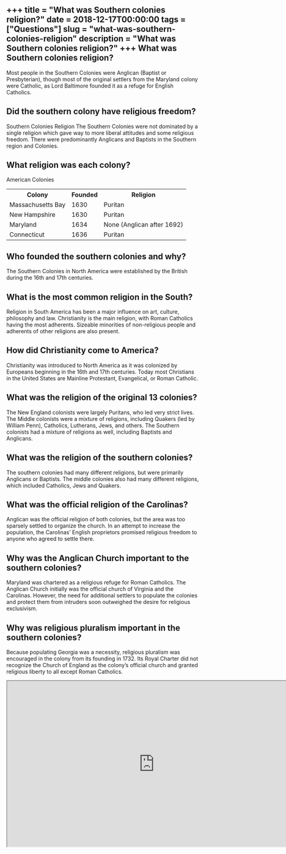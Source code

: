 +++
title = "What was Southern colonies religion?"
date = 2018-12-17T00:00:00
tags = ["Questions"]
slug = "what-was-southern-colonies-religion"
description = "What was Southern colonies religion?"
+++
What was Southern colonies religion?
------------------------------------

Most people in the Southern Colonies were Anglican (Baptist or Presbyterian), though most of the original settlers from the Maryland colony were Catholic, as Lord Baltimore founded it as a refuge for English Catholics.

Did the southern colony have religious freedom?
-----------------------------------------------

Southern Colonies Religion The Southern Colonies were not dominated by a single religion which gave way to more liberal attitudes and some religious freedom. There were predominantly Anglicans and Baptists in the Southern region and Colonies.

What religion was each colony?
------------------------------

American Colonies

<table><tr><th>Colony</th><th>Founded</th><th>Religion</th></tr><tr><td>Massachusetts Bay</td><td>1630</td><td>Puritan</td></tr><tr><td>New Hampshire</td><td>1630</td><td>Puritan</td></tr><tr><td>Maryland</td><td>1634</td><td>None (Anglican after 1692)</td></tr><tr><td>Connecticut</td><td>1636</td><td>Puritan</td></tr></table>

Who founded the southern colonies and why?
------------------------------------------

The Southern Colonies in North America were established by the British during the 16th and 17th centuries.

What is the most common religion in the South?
----------------------------------------------

Religion in South America has been a major influence on art, culture, philosophy and law. Christianity is the main religion, with Roman Catholics having the most adherents. Sizeable minorities of non-religious people and adherents of other religions are also present.

How did Christianity come to America?
-------------------------------------

Christianity was introduced to North America as it was colonized by Europeans beginning in the 16th and 17th centuries. Today most Christians in the United States are Mainline Protestant, Evangelical, or Roman Catholic.

What was the religion of the original 13 colonies?
--------------------------------------------------

The New England colonists were largely Puritans, who led very strict lives. The Middle colonists were a mixture of religions, including Quakers (led by William Penn), Catholics, Lutherans, Jews, and others. The Southern colonists had a mixture of religions as well, including Baptists and Anglicans.

What was the religion of the southern colonies?
-----------------------------------------------

The southern colonies had many different religions, but were primarily Anglicans or Baptists. The middle colonies also had many different religions, which included Catholics, Jews and Quakers.

What was the official religion of the Carolinas?
------------------------------------------------

Anglican was the official religion of both colonies, but the area was too sparsely settled to organize the church. In an attempt to increase the population, the Carolinas’ English proprietors promised religious freedom to anyone who agreed to settle there.

Why was the Anglican Church important to the southern colonies?
---------------------------------------------------------------

Maryland was chartered as a religious refuge for Roman Catholics. The Anglican Church initially was the official church of Virginia and the Carolinas. However, the need for additional settlers to populate the colonies and protect them from intruders soon outweighed the desire for religious exclusivism.

Why was religious pluralism important in the southern colonies?
---------------------------------------------------------------

Because populating Georgia was a necessity, religious pluralism was encouraged in the colony from its founding in 1732. Its Royal Charter did not recognize the Church of England as the colony’s official church and granted religious liberty to all except Roman Catholics.

<iframe allow="accelerometer; autoplay; clipboard-write; encrypted-media; gyroscope; picture-in-picture" allowfullscreen="" class="__youtube_prefs__  epyt-is-override  no-lazyload" data-no-lazy="1" data-origheight="433" data-origwidth="770" data-skipgform_ajax_framebjll="" height="433" id="_ytid_61300" loading="lazy" src="https://www.youtube.com/embed/j3KAOWye1AM?enablejsapi=1&autoplay=0&cc_load_policy=0&cc_lang_pref=&iv_load_policy=1&loop=0&modestbranding=0&rel=1&fs=1&playsinline=0&autohide=2&theme=dark&color=red&controls=1&" title="YouTube player" width="770"></iframe>